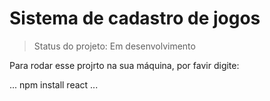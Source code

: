 # Sistema de cadastro de jogos #

> Status do projeto: Em desenvolvimento

Para rodar esse projrto na sua máquina, por favir digite:

...
npm  install react
...

